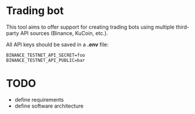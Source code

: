 # Trading bot

This tool aims to offer support for creating trading bots using multiple third-party API sources (Binance, KuCoin, etc.).

All API keys should be saved in a **.env** file:
```
BINANCE_TESTNET_API_SECRET=foo
BINANCE_TESTNET_API_PUBLIC=bar
```

# TODO
* define requirements
* define software architecture
